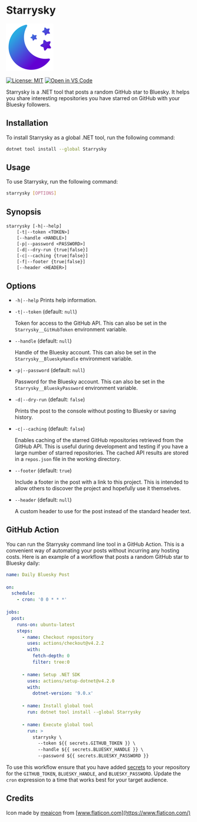# Starrysky

![Logo](./icon.png)

[![License: MIT](https://img.shields.io/badge/License-MIT-green.svg)](https://github.com/alexmg/Starrysky/blob/main/LICENSE)
[![Open in VS Code](https://img.shields.io/badge/Open%20in%20VS%20Code-blue?logo=visualstudiocode)](https://open.vscode.dev/alexmg/Starrysky)

Starrysky is a .NET tool that posts a random GitHub star to Bluesky. It helps you share interesting repositories you have starred on GitHub with your Bluesky followers.

## Installation

To install Starrysky as a global .NET tool, run the following command:

```sh
dotnet tool install --global Starrysky
```

## Usage

To use Starrysky, run the following command:

```sh
starrysky [OPTIONS]
```

## Synopsis

```text
starrysky [-h|--help]
    [-t|--token <TOKEN>]
    [--handle <HANDLE>]
    [-p|--password <PASSWORD>]
    [-d|--dry-run {true|false}]
    [-c|--caching {true|false}]
    [-f|--footer {true|false}]
    [--header <HEADER>]
```

## Options

- `-h|--help`
  Prints help information.

- `-t|--token` (default: `null`)

  Token for access to the GitHub API. This can also be set in the `Starrysky__GitHubToken` environment variable.

- `--handle` (default: `null`)

  Handle of the Bluesky account. This can also be set in the `Starrysky__BlueskyHandle` environment variable.

- `-p|--password` (default: `null`)

  Password for the Bluesky account. This can also be set in the `Starrysky__BlueskyPassword` environment variable.

- `-d|--dry-run` (default: `false`)

  Prints the post to the console without posting to Bluesky or saving history.

- `-c|--caching` (default: `false`)

  Enables caching of the starred GitHub repositories retrieved from the GitHub API. This is useful during development and testing if you have a large number of starred repositories. The cached API results are stored in a `repos.json` file in the working directory.

- `--footer` (default: `true`)

  Include a footer in the post with a link to this project. This is intended to allow others to discover the project and hopefully use it themselves.

- `--header` (default: `null`)

  A custom header to use for the post instead of the standard header text.

## GitHub Action

You can run the Starrysky command line tool in a GitHub Action. This is a convenient way of automating your posts without incurring any hosting costs. Here is an example of a workflow that posts a random GitHub star to Bluesky daily:

```yml
name: Daily Bluesky Post

on:
  schedule:
    - cron: '0 0 * * *'

jobs:
  post:
    runs-on: ubuntu-latest
    steps:
      - name: Checkout repository
        uses: actions/checkout@v4.2.2
        with:
          fetch-depth: 0
          filter: tree:0

      - name: Setup .NET SDK
        uses: actions/setup-dotnet@v4.2.0
        with:
          dotnet-version: '9.0.x'

      - name: Install global tool
        run: dotnet tool install --global Starrysky

      - name: Execute global tool
        run: >
          starrysky \
            --token ${{ secrets.GITHUB_TOKEN }} \
            --handle ${{ secrets.BLUESKY_HANDLE }} \
            --password ${{ secrets.BLUESKY_PASSWORD }}
```

To use this workflow ensure that you have added [secrets](https://docs.github.com/en/actions/security-for-github-actions/security-guides/using-secrets-in-github-actions) to your repository for the `GITHUB_TOKEN`, `BLUESKY_HANDLE`, and `BLUESKY_PASSWORD`. Update the `cron` expression to a time that works best for your target audience.

## Credits

Icon made by [meaicon](https://www.flaticon.com/authors/meaicon) from [www.flaticon.com](https://www.flaticon.com/)
